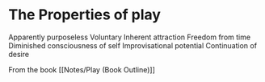 # The Properties of play

Apparently purposeless 
Voluntary
Inherent attraction
Freedom from time
Diminished consciousness of self 
Improvisational potential
Continuation of desire

From the book 
[[Notes/Play (Book Outline)]]